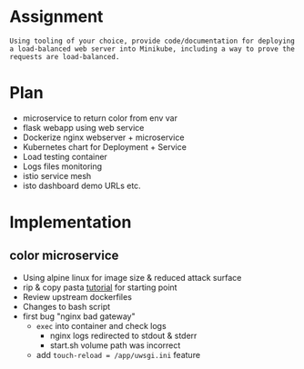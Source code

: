 # Assignment
`Using tooling of your choice, provide code/documentation for deploying a load-balanced web server into Minikube, including a way to prove the requests are load-balanced.`


# Plan
 * microservice to return color from env var
 * flask webapp using web service
 * Dockerize nginx webserver + microservice
 * Kubernetes chart for Deployment + Service
 * Load testing container
 * Logs files monitoring 
 * istio service mesh
 * isto dashboard demo URLs etc.
 

# Implementation

 ## color microservice
 * Using alpine linux for image size & reduced attack surface
 * rip & copy pasta [tutorial](https://www.digitalocean.com/community/tutorials/how-to-build-and-deploy-a-flask-application-using-docker-on-ubuntu-18-04) for starting point
 * Review upstream dockerfiles
 * Changes to bash script
 * first bug "nginx bad gateway" 
   - `exec` into container and check logs 
        - nginx logs redirected to stdout & stderr
        - start.sh volume path was incorrect
   - add `touch-reload = /app/uwsgi.ini` feature
